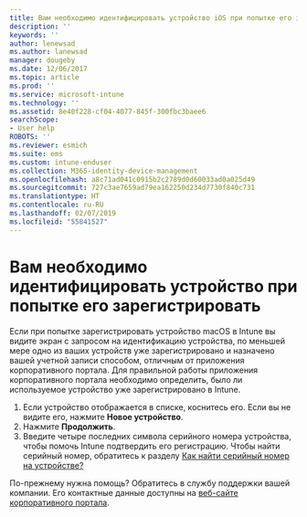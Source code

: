 ```yaml
---
title: Вам необходимо идентифицировать устройство iOS при попытке его зарегистрировать | Документы Майкрософт
description: ''
keywords: ''
author: lenewsad
ms.author: lanewsad
manager: dougeby
ms.date: 12/06/2017
ms.topic: article
ms.prod: ''
ms.service: microsoft-intune
ms.technology: ''
ms.assetid: 8e40f228-cf04-4077-845f-300fbc3baee6
searchScope:
- User help
ROBOTS: ''
ms.reviewer: esmich
ms.suite: ems
ms.custom: intune-enduser
ms.collection: M365-identity-device-management
ms.openlocfilehash: a8c71ad041c0915b2c2789d0d60033ad0a025d49
ms.sourcegitcommit: 727c3ae7659ad79ea162250d234d7730f840c731
ms.translationtype: HT
ms.contentlocale: ru-RU
ms.lasthandoff: 02/07/2019
ms.locfileid: "55841527"
---
```

# <a name="you-need-to-identify-your-device-when-youre-trying-to-enroll"></a>Вам необходимо идентифицировать устройство при попытке его зарегистрировать

Если при попытке зарегистрировать устройство macOS в Intune вы видите экран с запросом на идентификацию устройства, по меньшей мере одно из ваших устройств уже зарегистрировано и назначено вашей учетной записи способом, отличным от приложения корпоративного портала. Для правильной работы приложения корпоративного портала необходимо определить, было ли используемое устройство уже зарегистрировано в Intune.

1. Если устройство отображается в списке, коснитесь его. Если вы не видите его, нажмите **Новое устройство**.
2. Нажмите **Продолжить**.
3. Введите четыре последних символа серийного номера устройства, чтобы помочь Intune подтвердить его регистрацию. Чтобы найти серийный номер, обратитесь к разделу [Как найти серийный номер на устройстве?](how-do-i-find-the-serial-number-on-my-device-ios.md)

По-прежнему нужна помощь? Обратитесь в службу поддержки вашей компании. Его контактные данные доступны на [веб-сайте корпоративного портала](https://go.microsoft.com/fwlink/?linkid=2010980).
